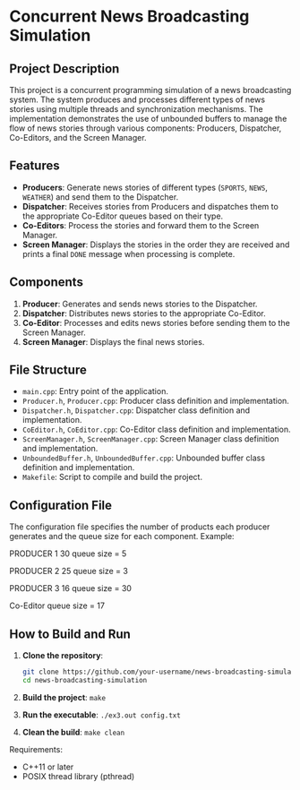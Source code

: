 # Concurrent News Broadcasting Simulation

## Project Description

This project is a concurrent programming simulation of a news broadcasting system. The system produces and processes different types of news stories using multiple threads and synchronization mechanisms. The implementation demonstrates the use of unbounded buffers to manage the flow of news stories through various components: Producers, Dispatcher, Co-Editors, and the Screen Manager.

## Features

- **Producers**: Generate news stories of different types (`SPORTS`, `NEWS`, `WEATHER`) and send them to the Dispatcher.
- **Dispatcher**: Receives stories from Producers and dispatches them to the appropriate Co-Editor queues based on their type.
- **Co-Editors**: Process the stories and forward them to the Screen Manager.
- **Screen Manager**: Displays the stories in the order they are received and prints a final `DONE` message when processing is complete.

## Components

1. **Producer**: Generates and sends news stories to the Dispatcher.
2. **Dispatcher**: Distributes news stories to the appropriate Co-Editor.
3. **Co-Editor**: Processes and edits news stories before sending them to the Screen Manager.
4. **Screen Manager**: Displays the final news stories.

## File Structure

- `main.cpp`: Entry point of the application.
- `Producer.h`, `Producer.cpp`: Producer class definition and implementation.
- `Dispatcher.h`, `Dispatcher.cpp`: Dispatcher class definition and implementation.
- `CoEditor.h`, `CoEditor.cpp`: Co-Editor class definition and implementation.
- `ScreenManager.h`, `ScreenManager.cpp`: Screen Manager class definition and implementation.
- `UnboundedBuffer.h`, `UnboundedBuffer.cpp`: Unbounded buffer class definition and implementation.
- `Makefile`: Script to compile and build the project.

## Configuration File

The configuration file specifies the number of products each producer generates and the queue size for each component. Example:

PRODUCER 1
30
queue size = 5

PRODUCER 2
25
queue size = 3

PRODUCER 3
16
queue size = 30

Co-Editor queue size = 17


## How to Build and Run

1. **Clone the repository**:
   ```sh
   git clone https://github.com/your-username/news-broadcasting-simulation.git
   cd news-broadcasting-simulation
2. **Build the project**:
   `make`
3. **Run the executable**:
   `./ex3.out config.txt`

4. **Clean the build**:
   `make clean`

Requirements:
- C++11 or later
- POSIX thread library (pthread)
